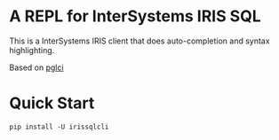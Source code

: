 A REPL for InterSystems IRIS SQL
===

This is a InterSystems IRIS client that does auto-completion and syntax highlighting.

Based on [pglci](https://github.com/dbcli/pgcli)

Quick Start
==

```shell
pip install -U irissqlcli
```